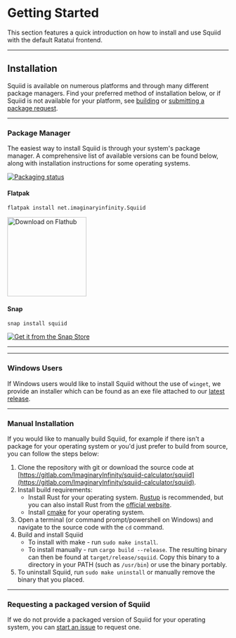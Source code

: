 # Getting Started

This section features a quick introduction on how to install and use Squiid with the default Ratatui frontend.

----

## Installation

Squiid is available on numerous platforms and through many different package managers. Find your preferred method of installation below, or if Squiid is not available for your platform, see [building](#manual-installation) or [submitting a package request](#requesting-a-packaged-version-of-squiid).

----

### Package Manager
The easiest way to install Squiid is through your system's package manager. A comprehensive list of available versions can be found below, along with installation instructions for some operating systems.

[![Packaging status](https://repology.org/badge/vertical-allrepos/squiid.svg)](https://repology.org/project/squiid/versions)

#### Flatpak

```properties
flatpak install net.imaginaryinfinity.Squiid
```
<a href='https://flathub.org/apps/net.imaginaryinfinity.Squiid'><img width='180' alt='Download on Flathub' src='https://dl.flathub.org/assets/badges/flathub-badge-en.png'/></a>

#### Snap
```properties
snap install squiid
```

[![Get it from the Snap Store](https://snapcraft.io/static/images/badges/en/snap-store-black.svg)](https://snapcraft.io/squiid)

----

<!--TODO: more -->

----

### Windows Users
If Windows users would like to install Squiid without the use of `winget`, we provide an installer which can be found as an exe file attached to our [latest release](https://gitlab.com/ImaginaryInfinity/squiid-calculator/squiid/-/releases/permalink/latest).

----

### Manual Installation
If you would like to manually build Squiid, for example if there isn't a package for your operating system or you'd just prefer to build from source, you can follow the steps below:

1. Clone the repository with git or download the source code at [https://gitlab.com/ImaginaryInfinity/squiid-calculator/squiid](https://gitlab.com/ImaginaryInfinity/squiid-calculator/squiid).
2. Install build requirements:
    - Install Rust for your operating system. [Rustup](https://rustup.rs/) is recommended, but you can also install Rust from the [official website](https://www.rust-lang.org/).
    - Install [cmake](https://cmake.org/) for your operating system.
3. Open a terminal (or command prompt/powershell on Windows) and navigate to the source code with the `cd` command.
4. Build and install Squiid
    -  To install with make - run `sudo make install`.
    -  To install manually - run `cargo build --release`. The resulting binary can then be found at `target/release/squiid`. Copy this binary to a directory in your PATH (such as `/usr/bin`) or use the binary portably.
5. To uninstall Squiid, run `sudo make uninstall` or manually remove the binary that you placed.

----

### Requesting a packaged version of Squiid
If we do not provide a packaged version of Squiid for your operating system, you can [start an issue](http://gitlab.com/ImaginaryInfinity/squiid-calculator/squiid/issues/new?issuable_template=Package%20Request) to request one.